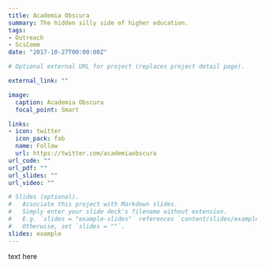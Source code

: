 ```yaml
---
title: Academia Obscura
summary: The hidden silly side of higher education.
tags:
- Outreach
- SciComm
date: "2017-10-27T00:00:00Z"

# Optional external URL for project (replaces project detail page).

external_link: ""

image: 
  caption: Academia Obscura
  focal_point: Smart

links:
- icon: twitter
  icon_pack: fab
  name: Follow
  url: https://twitter.com/academiaobscura
url_code: ""
url_pdf: ""
url_slides: ""
url_video: ""

# Slides (optional).
#   Associate this project with Markdown slides.
#   Simply enter your slide deck's filename without extension.
#   E.g. `slides = "example-slides"` references `content/slides/example-slides.md`.
#   Otherwise, set `slides = ""`.
slides: example
---
```


text here
